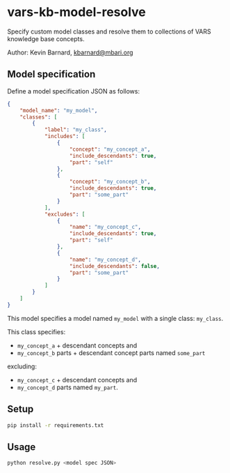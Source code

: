 # vars-kb-model-resolve
Specify custom model classes and resolve them to collections of VARS knowledge base concepts.

Author: Kevin Barnard, [kbarnard@mbari.org](mailto:kbarnard@mbari.org)

## Model specification

Define a model specification JSON as follows:

```json
{
    "model_name": "my_model",
    "classes": [
        {
            "label": "my_class",
            "includes": [
                {
                    "concept": "my_concept_a",
                    "include_descendants": true,
                    "part": "self"
                },
                {
                    "concept": "my_concept_b",
                    "include_descendants": true,
                    "part": "some_part"
                }
            ],
            "excludes": [
                {
                    "name": "my_concept_c",
                    "include_descendants": true,
                    "part": "self"
                },
                {
                    "name": "my_concept_d",
                    "include_descendants": false,
                    "part": "some_part"
                }
            ]
        }
    ]
}
```

This model specifies a model named `my_model` with a single class: `my_class`.

This class specifies:
- `my_concept_a` + descendant concepts and 
- `my_concept_b` parts + descendant concept parts named `some_part`

excluding:
- `my_concept_c` + descendant concepts and
- `my_concept_d` parts named `my_part`.

## Setup

```bash
pip install -r requirements.txt
```

## Usage

```bash
python resolve.py <model spec JSON>
```
